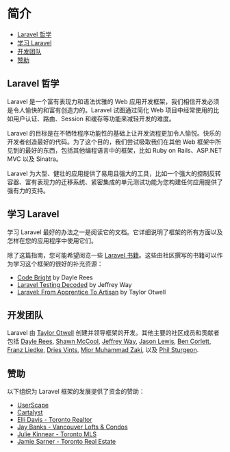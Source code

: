 # 简介

- [Laravel 哲学](#laravel-philosophy)
- [学习 Laravel](#learning-laravel)
- [开发团队](#development-team)
- [赞助](#framework-sponsors)

<a name="laravel-philosophy"></a>
## Laravel 哲学

Laravel 是一个富有表现力和语法优雅的 Web 应用开发框架，我们相信开发必须是令人愉快的和富有创造力的。Laravel 试图通过简化 Web 项目中经常使用的比如用户认证、路由、Session 和缓存等功能来减轻开发的难度。

Laravel 的目标是在不牺牲程序功能性的基础上让开发流程更加令人愉悦。快乐的开发者创造最好的代码。为了这个目的，我们尝试吸取我们在其他 Web 框架中所见到的最好的东西，包括其他编程语言中的框架，比如 Ruby on Rails、ASP.NET MVC 以及 Sinatra。

Laravel 为大型、健壮的应用提供了易用且强大的工具，比如一个强大的控制反转容器、富有表现力的迁移系统、紧密集成的单元测试功能为您构建任何应用提供了强有力的支持。

<a name="learning-laravel"></a>
## 学习 Laravel

学习 Laravel 最好的办法之一是阅读它的文档。它详细说明了框架的所有方面以及怎样在您的应用程序中使用它们。

除了这篇指南，您可能希望阅览一些 [Laravel 书籍](http://wiki.laravel.io/Books)。这些由社区撰写的书籍可以作为学习这个框架的很好的补充资源：

- [Code Bright](https://leanpub.com/codebright) by Dayle Rees
- [Laravel Testing Decoded](https://leanpub.com/laravel-testing-decoded) by Jeffrey Way
- [Laravel: From Apprentice To Artisan](https://leanpub.com/laravel) by Taylor Otwell 

<a name="development-team"></a>
## 开发团队

Laravel 由 [Taylor Otwell](https://github.com/taylorotwell) 创建并领导框架的开发。其他主要的社区成员和贡献者包括 [Dayle Rees](https://github.com/daylerees), [Shawn McCool](https://github.com/ShawnMcCool), [Jeffrey Way](https://github.com/JeffreyWay), [Jason Lewis](https://github.com/jasonlewis), [Ben Corlett](https://github.com/bencorlett), [Franz Liedke](https://github.com/franzliedke), [Dries Vints](https://github.com/driesvints), [Mior Muhammad Zaki](https://github.com/crynobone), 以及 [Phil Sturgeon](https://github.com/philsturgeon).

<a name="framework-sponsors"></a>
## 赞助

以下组织为 Laravel 框架的发展提供了资金的赞助：

- [UserScape](http://userscape.com)
- [Cartalyst](http://cartalyst.com)
- [Elli Davis - Toronto Realtor](http://ellidavis.com)
- [Jay Banks - Vancouver Lofts & Condos](http://jaybanks.ca/vancouver-lofts-condos)
- [Julie Kinnear - Toronto MLS](http://juliekinnear.com/toronto-mls-listings)
- [Jamie Sarner - Toronto Real Estate](http://jamiesarner.com)

